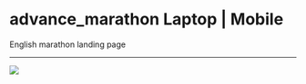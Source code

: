# advance_marathon Laptop | Mobile
English marathon landing page
<hr><img src="https://github.com/victorblum/advance_marathon/blob/main/photo/Example.gif" />
